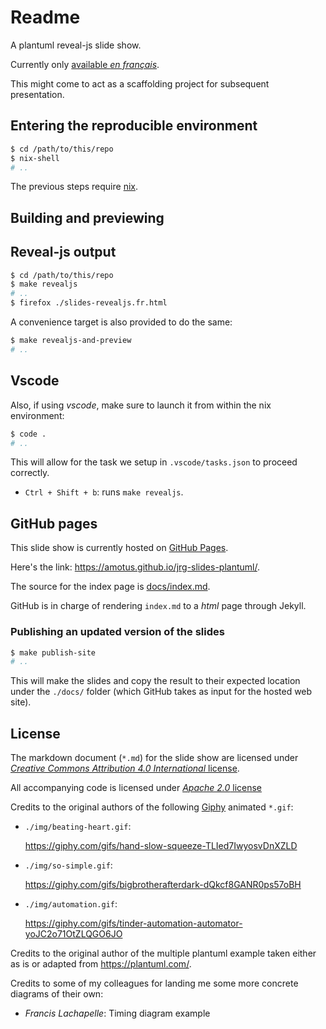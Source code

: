 Readme
======

A plantuml reveal-js slide show.

Currently only [available *en français*].

This might come to act as a scaffolding project for subsequent presentation.


Entering the reproducible environment
-------------------------------------

```bash
$ cd /path/to/this/repo
$ nix-shell
# ..
```

The previous steps require [nix].


Building and previewing
-----------------------

## Reveal-js output

```bash
$ cd /path/to/this/repo
$ make revealjs
# ..
$ firefox ./slides-revealjs.fr.html
```

A convenience target is also provided to do the same:

```bash
$ make revealjs-and-preview
# ..
```


Vscode
------

Also, if using *vscode*, make sure to launch it from within the nix environment:

```bash
$ code .
# ..
```

This will allow for the task we setup in `.vscode/tasks.json` to proceed correctly.

 -  `Ctrl + Shift + b`: runs `make revealjs`.


GitHub pages
------------

This slide show is currently hosted on [GitHub Pages].

Here's the link: <https://amotus.github.io/jrg-slides-plantuml/>.

The source for the index page is [docs/index.md](./docs/index.md).

GitHub is in charge of rendering `index.md` to a *html* page through
Jekyll.


### Publishing an updated version of the slides

```bash
$ make publish-site
# ..
```

This will make the slides and copy the result to their expected
location under the `./docs/` folder (which GitHub takes as input
for the hosted web site).


License
-------

The markdown document (`*.md`) for the slide show are licensed under
[*Creative Commons Attribution 4.0 International* license](./LICENSE.CC-BY-4).

All accompanying code is licensed under [*Apache 2.0* license](./LICENSE)

Credits to the original authors of the following [Giphy] animated `*.gif`:

 -  `./img/beating-heart.gif`:

    <https://giphy.com/gifs/hand-slow-squeeze-TLIed7IwyosvDnXZLD>

 -  `./img/so-simple.gif`:

    <https://giphy.com/gifs/bigbrotherafterdark-dQkcf8GANR0ps57oBH> 

 -  `./img/automation.gif`:

    <https://giphy.com/gifs/tinder-automation-automator-yoJC2o71OtZLQGO6JO>


Credits to the original author of the multiple plantuml example taken either as
is or adapted from <https://plantuml.com/>.

Credits to some of my colleagues for landing me some more concrete diagrams of
their own:

 -  *Francis Lachapelle*: Timing diagram example

[available *en français*]: https://amotus.github.io/jrg-slides-plantuml/.
[nix]: https://nixos.org/nix/download.html
[Giphy]:https://giphy.com/
[GitHub Pages]: https://pages.github.com/
